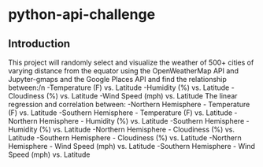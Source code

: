 # python-api-challenge
## Introduction
This project will randomly select and visualize the weather of 500+ cities of varying distance from the equator using the OpenWeatherMap API and Jupyter-gmaps and the Google Places API and find the relationship between:/n
-Temperature (F) vs. Latitude
-Humidity (%) vs. Latitude
-Cloudiness (%) vs. Latitude
-Wind Speed (mph) vs. Latitude
 The linear regression and correlation between:
-Northern Hemisphere - Temperature (F) vs. Latitude
-Southern Hemisphere - Temperature (F) vs. Latitude
-Northern Hemisphere - Humidity (%) vs. Latitude
-Southern Hemisphere - Humidity (%) vs. Latitude
-Northern Hemisphere - Cloudiness (%) vs. Latitude
-Southern Hemisphere - Cloudiness (%) vs. Latitude
-Northern Hemisphere - Wind Speed (mph) vs. Latitude
-Southern Hemisphere - Wind Speed (mph) vs. Latitude
